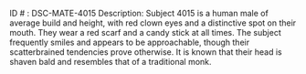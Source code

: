 ID # : DSC-MATE-4015
Description: Subject 4015 is a human male of average build and height, with red clown eyes and a distinctive spot on their mouth. They wear a red scarf and a candy stick at all times. The subject frequently smiles and appears to be approachable, though their scatterbrained tendencies prove otherwise. It is known that their head is shaven bald and resembles that of a traditional monk.